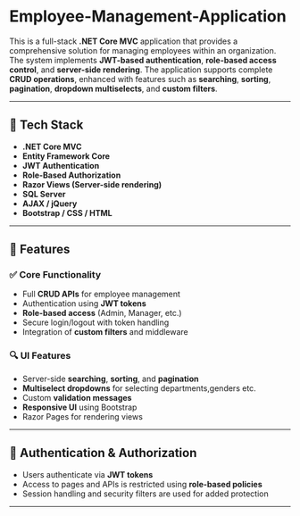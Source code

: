 # Employee-Management-Application

This is a full-stack **.NET Core MVC** application that provides a comprehensive solution for managing employees within an organization. The system implements **JWT-based authentication**, **role-based access control**, and **server-side rendering**. The application supports complete **CRUD operations**, enhanced with features such as **searching**, **sorting**, **pagination**, **dropdown multiselects**, and **custom filters**.

---

## 🔧 Tech Stack

- **.NET Core MVC**
- **Entity Framework Core**
- **JWT Authentication**
- **Role-Based Authorization**
- **Razor Views (Server-side rendering)**
- **SQL Server**
- **AJAX / jQuery**
- **Bootstrap / CSS / HTML**
  

---

## 🚀 Features

### ✅ Core Functionality

- Full **CRUD APIs** for employee management
- Authentication using **JWT tokens**
- **Role-based access** (Admin, Manager, etc.)
- Secure login/logout with token handling
- Integration of **custom filters** and middleware

### 🔍 UI Features

- Server-side **searching**, **sorting**, and **pagination**
- **Multiselect dropdowns** for selecting departments,genders etc.
- Custom **validation messages**
- **Responsive UI** using Bootstrap
- Razor Pages for rendering views

---

## 🔐 Authentication & Authorization

- Users authenticate via **JWT tokens**
- Access to pages and APIs is restricted using **role-based policies**
- Session handling and security filters are used for added protection

---
